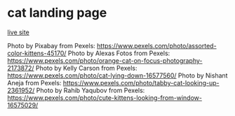 # cat landing page

[live site](https://torrigreen.github.io/landing-page)

Photo by Pixabay from Pexels: https://www.pexels.com/photo/assorted-color-kittens-45170/
Photo by Alexas Fotos from Pexels: https://www.pexels.com/photo/orange-cat-on-focus-photography-2173872/
Photo by Kelly  Carson from Pexels: https://www.pexels.com/photo/cat-lying-down-16577560/
Photo by Nishant Aneja from Pexels: https://www.pexels.com/photo/tabby-cat-looking-up-2361952/
Photo by Rahib Yaqubov from Pexels: https://www.pexels.com/photo/cute-kittens-looking-from-window-16575029/